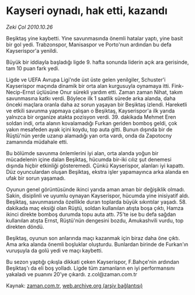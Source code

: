 # Kayseri oynadı, hak etti, kazandı

*Zeki Çol 2010.10.26*

<td class="columnist-detail">
<p>Beşiktaş yine kaybetti. Yine savunmasında önemli hatalar yaptı, yine basit bir gol yedi. Trabzonspor, Manisaspor ve Porto'nun ardından bu defa Kayserispor'a yenildi.</p>
<p>
<div id="haberMetinDiv">
<p>Büyük bir iddiayla başladığı ligde 9. hafta sonunda liderin açık ara gerisinde, tam 10 puan fark yedi.
<p>Ligde ve UEFA Avrupa Ligi'nde üst üste gelen yenilgiler, Schuster'i Kayserispor maçında dinamik bir orta alan kurgusuyla oynamaya itti. Fink-Necip-Ernst üçlüsüne Onur sürekli yardım etti. Zaman zaman Nihat, takım savunmasına katkı verdi. Böylece ilk 1 saatlik sürede arka alanda, daha önceki maçlara oranla daha az sorun yaşayan bir Beşiktaş izlendi. Hareketli ve etkili savunma yapmaya çalışan o Beşiktaş, Kayserispor'a ilk yarıda yalnızca bir organize atakta pozisyon verdi. 39. dakikada Mehmet Eren soldan indi, orta alanın kovalamadığı Furkan geriden bomboş geldi, çok yakın mesafeden ayak içini koydu, top auta gitti. Bunun dışında bir de Rüştü'nün yerde uzanıp alamadığı yan orta vardı, onda da Zapotocny zamanında müdahale etti.
<p>Bu bölümde savunma önlemlerini iyi alan, orta alanda yoğun bir mücadelenin içine dalan Beşiktaş, hücumda bir-iki cılız şut denemesi dışında hiçbir etkinliği gösteremedi. Çünkü Kayserispor, alanları iyi kapattı. Düz oyunculardan oluşan Beşiktaş, ekstra işler yapamayınca arka alanda en ufak bir sorun yaşamadı.
<p>Oyunun genel görüntüsünde ikinci yarıda aman aman bir değişiklik olmadı. Sakin, disiplinli ve uyumlu oynayan Kayserispor, hücumda yine inisiyatif aldı. Beşiktaş, savunmasında özellikle duran toplarda büyük sıkıntılar yaşadı. 58. dakikada maç eksiği olan Rüştü, soldan kullanılan atışta boşa çıktı, Hamza ikinci direkte bomboş durumda topu auta attı. 75'te ise bu defa sağdan kullanılan atışta Ernst, Rüştü'nün dengesini bozdu, Amukashvili vurdu, top direkten döndü.
<p>Beşiktaş, oyunun son anlarında maçı kazanmak için biraz daha öne çıktı. Ama arka alanda önemli boşluklar oluşturdu. Bunlardan birinde de Furkan'ın vuruşuyla da golü yedi ve maçı kaybetti.
<p>Bu sezon yaptığı çıkışla dikkati çeken Kayserispor, F.Bahçe'nin ardından Beşiktaş'ı da eli boş yolladı. Ligde tüm zamanların en iyi performansını yakaladı ve puanını 20'ye çıkardı. z.col@za­man.com.tr</p></p></p></p></p></p></div>
</p>
<a href="http://web.archive.org/web/20101223140040/mailto:/">
</a></td>

Kaynak: [zaman.com.tr](http://zaman.com.tr/yazar.do?yazino=1045079), [web.archive.org (arşiv bağlantısı)](http://web.archive.org/web/20101223140040/http://zaman.com.tr/yazar.do?yazino=1045079)
